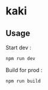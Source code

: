 # kaki

## Usage

Start dev : 

```bash
npm run dev
```

Build for prod :

```bash
npm run build
```